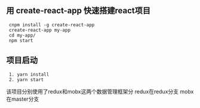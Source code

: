 ## 用 create-react-app  快速搭建react项目
```
 cnpm install -g create-react-app
 create-react-app my-app
 cd my-app/
 npm start
```
## 项目启动
```
 1. yarn install
 2. yarn start
```

该项目分别使用了redux和mobx这两个数据管理框架分
redux在redux分支
mobx在master分支

